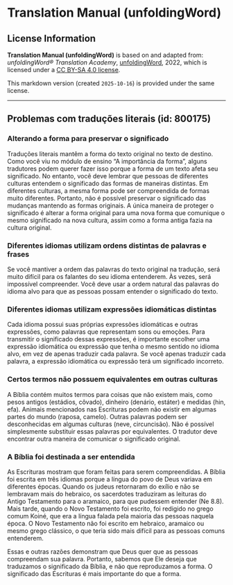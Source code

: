 # Translation Manual (unfoldingWord)

## License Information

**Translation Manual (unfoldingWord)** is based on and adapted from: _unfoldingWord® Translation Academy_, [unfoldingWord](https://unfoldingword.org/utw), 2022, which is licensed under a [CC BY-SA 4.0 license](https://creativecommons.org/licenses/by-sa/4.0/legalcode.en).

This markdown version (created `2025-10-16`) is provided under the same license.



--------------------------------

## Problemas com traduções literais (id: 800175)

### Alterando a forma para preservar o significado

Traduções literais mantêm a forma do texto original no texto de destino. Como você viu no módulo de ensino “A importância da forma”, alguns tradutores podem querer fazer isso porque a forma de um texto afeta seu significado. No entanto, você deve lembrar que pessoas de diferentes culturas entendem o significado das formas de maneiras distintas. Em diferentes culturas, a mesma forma pode ser compreendida de formas muito diferentes. Portanto, não é possível preservar o significado das mudanças mantendo as formas originais. A única maneira de proteger o significado é alterar a forma original para uma nova forma que comunique o mesmo significado na nova cultura, assim como a forma antiga fazia na cultura original.

### Diferentes idiomas utilizam ordens distintas de palavras e frases

Se você mantiver a ordem das palavras do texto original na tradução, será muito difícil para os falantes do seu idioma entenderem. Às vezes, será impossível compreender. Você deve usar a ordem natural das palavras do idioma alvo para que as pessoas possam entender o significado do texto.

### Diferentes idiomas utilizam expressões idiomáticas distintas

Cada idioma possui suas próprias expressões idiomáticas e outras expressões, como palavras que representam sons ou emoções. Para transmitir o significado dessas expressões, é importante escolher uma expressão idiomática ou expressão que tenha o mesmo sentido no idioma alvo, em vez de apenas traduzir cada palavra. Se você apenas traduzir cada palavra, a expressão idiomática ou expressão terá um significado incorreto.

### Certos termos não possuem equivalentes em outras culturas

A Bíblia contém muitos termos para coisas que não existem mais, como pesos antigos (estádios, côvado), dinheiro (denário, estáter) e medidas (hin, efa). Animais mencionados nas Escrituras podem não existir em algumas partes do mundo (raposa, camelo). Outras palavras podem ser desconhecidas em algumas culturas (neve, circuncisão). Não é possível simplesmente substituir essas palavras por equivalentes. O tradutor deve encontrar outra maneira de comunicar o significado original.

### A Bíblia foi destinada a ser entendida

As Escrituras mostram que foram feitas para serem compreendidas. A Bíblia foi escrita em três idiomas porque a língua do povo de Deus variava em diferentes épocas. Quando os judeus retornaram do exílio e não se lembravam mais do hebraico, os sacerdotes traduziram as leituras do Antigo Testamento para o aramaico, para que pudessem entender (Ne 8\.8\). Mais tarde, quando o Novo Testamento foi escrito, foi redigido no grego comum Koiné, que era a língua falada pela maioria das pessoas naquela época. O Novo Testamento não foi escrito em hebraico, aramaico ou mesmo grego clássico, o que teria sido mais difícil para as pessoas comuns entenderem.

Essas e outras razões demonstram que Deus quer que as pessoas compreendam sua palavra. Portanto, sabemos que Ele deseja que traduzamos o significado da Bíblia, e não que reproduzamos a forma. O significado das Escrituras é mais importante do que a forma.


